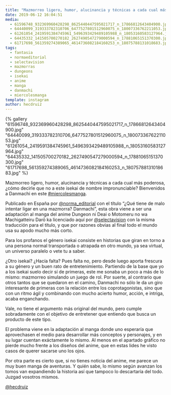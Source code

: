 ```yaml
---
title: "Mazmorreo ligero, humor, alucinancia y técnicas a cada cual más poderosa, ¿cómo decirle que no a este isekai  de nombre impronunciable? Bienvenidos a Danmachi en este #miercolesmanga"
date: 2019-06-12 16:04:51
media: 
  - 61596748_932369960428298_8625440447595021717_n_17866812643404900.jpg
  - 64440099_319333782310706_6477527801512960075_n_18007336762211053.jpg
  - 61261054_2419591384745961_5496393429489105988_n_18053160583127964.jpg
  - 64435332_141505700270182_2627490547279000594_n_17881065151370300.jpg
  - 61717698_561359274389065_4614736082184160253_n_18075788131018683.jpg
tags: 
  - fantasia
  - normaeditorial
  - selectavision
  - mazmorras
  - dungeons
  - isekai
  - anime
  - manga
  - danmachi
  - miercolesmanga
template: instagram
author: hecdruiz
---
```


{% gallery "61596748_932369960428298_8625440447595021717_n_17866812643404900.jpg" "64440099_319333782310706_6477527801512960075_n_18007336762211053.jpg" "61261054_2419591384745961_5496393429489105988_n_18053160583127964.jpg" "64435332_141505700270182_2627490547279000594_n_17881065151370300.jpg" "61717698_561359274389065_4614736082184160253_n_18075788131018683.jpg" %}

Mazmorreo ligero, humor, alucinancia y técnicas a cada cual más poderosa, ¿cómo decirle que no a este isekai  de nombre impronunciable? Bienvenidos a Danmachi en este [#miercolesmanga](/tags/miercolesmanga).

Publicado en España por [@norma_editorial](https://instagram.com/norma_editorial) con el título “¿Qué tiene de malo intentar ligar en una mazmorra? Danmachi”, esta obra viene a ser una adaptación al manga del anime Dungeon ni Deai o Motomeru no wa Machigatteiru Darō ka licenciado aquí por [@selectavision](https://instagram.com/selectavision) con la misma traducción para el título, y que por razones obvias al final todo el mundo usa su apodo mucho más corto.

Para los profanos el género isekai consiste en historias que giran en torno a una persona normal transportada o atrapada en otro mundo, ya sea virtual, un universo paralelo o vete tu a saber.

¿Otro isekai? ¿Hacía falta? Pues falta no, pero desde luego aporta frescura a su género y un buen rato de entretenimiento. Partiendo de la base que yo a los isekai suelo decir sí de primeras, este me sonaba un poco a más de lo mismo: mazmorreo simulando un juego de rol. Por suerte, al contrario que otros tantos que se quedaron en el camino, Danmachi no sólo le da un giro interesante de primeras con la relación entre los coprotagonistas, sino que con un ritmo ágil y combinando con mucho acierto humor, acción, e intriga, acaba enganchando.

Vale, no tiene el argumento más original del mundo, pero cumple sobradamente con el objetivo de entretener que entiendo que busca un producto de este tipo.

El problema viene en la adaptación al manga donde uno esperaría que aprovechasen el medio para desarrollar más conceptos y personajes, y en su lugar cuentan exáctamente lo mismo. Al menos en el apartado gráfico no  pierde mucho frente a los diseños del anime, que en estas lides he visto casos de querer sacarse uno los ojos.

Por otra parte es cierto que, si no tienes noticia del anime, me parece un muy buen manga de aventuras. Y quién sabe, lo mismo según avanzan los tomos van expandiendo la historia así que tampoco lo descartaría del todo. Juzgad vosotros mismos.

[@hecdruiz](https://instagram.com/hecdruiz)
